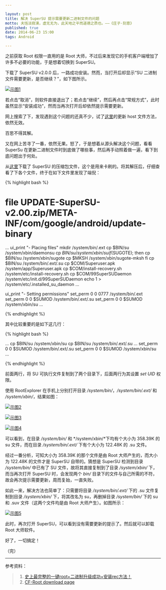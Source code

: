 ```yaml
---

layout: post
title: 解决 SuperSU 提示需要更新二进制文件的问题
motto: 夫恬淡寂漠，虚无无为，此天地之平而道德之质也。——《庄子·刻意》
published: true
date: 2014-06-23 15:00
tags: Android

---
```


之前获取 Root 权限一直用的是 Root 大师，不过后来发现它的手机客户端增加了许多不必要的功能，于是想着切换到 SuperSU。

<!-- more -->

下载了 SuperSU v2.0.0 后，一路成功安装。然而，当打开后却显示“SU 二进制文件需要更新，是否继续？”，如下图所示。

[![示图1][pic-01]][pic-01]

若点击“取消”，则软件直接退出了；若点击“继续”，然后再点击“常规方式”，此时虽然显示“安装成功”，然而当再次打开后却依然提示需要更新。

网上搜索了下，发现遇到这个问题的还真不少，试了[这里][ref-1]的更新 host 文件方法，依然无效。

百思不得其解。

又在网上苦寻了一番，依然无果。怒了，于是想着从源头解决这个问题，看看 SuperSu 在更新二进制文件时到底做了哪些事，然后再手动照着做一遍，看下到底问题出于何处。

从[这里][ref-2]下载了 SuperSU 的压缩包文件，这个是用来卡刷的。将其解压后，仔细查看了下各个文件，终于在如下文件里发现了端倪：

{% highlight bash %}

# file UPDATE-SuperSU-v2.00.zip/META-INF/com/google/android/update-binary

...
ui_print "- Placing files"
mkdir /system/bin/.ext
cp $BIN/su /system/xbin/daemonsu
cp $BIN/su /system/xbin/su
if ($SUGOTE); then
  cp $BIN/su /system/xbin/sugote
  cp $MKSH /system/xbin/sugote-mksh
fi
cp $BIN/su /system/bin/.ext/.su
cp $COM/Superuser.apk /system/app/Superuser.apk
cp $COM/install-recovery.sh /system/etc/install-recovery.sh
cp $COM/99SuperSUDaemon /system/etc/init.d/99SuperSUDaemon
echo 1 > /system/etc/.installed_su_daemon
...

ui_print "- Setting permissions"
set_perm 0 0 0777 /system/bin/.ext
set_perm 0 0 $SUMOD /system/bin/.ext/.su
set_perm 0 0 $SUMOD /system/xbin/su
...

{% endhighlight %}

其中比较重要的是如下这几行：

{% highlight bash %}

...
cp $BIN/su /system/xbin/su
cp $BIN/su /system/bin/.ext/.su
...
set_perm 0 0 $SUMOD /system/bin/.ext/.su
set_perm 0 0 $SUMOD /system/xbin/su
...

{% endhighlight %}

前面两行，将 SU 可执行文件复制到了两个目录下，后面两行为其设置 *set UID* 权限。

使用 RootExplorer 在手机上分别打开目录 */system/bin/*，*/system/bin/.ext/* 和 */system/xbin/*，结果如图：

[![示图2][pic-02]][pic-02]

[![示图3][pic-03]][pic-03]

[![示图4][pic-04]][pic-04]

可以看到，在目录 */system/bin/* 和 */system/xbin/*下均有个大小为 358.39K 的 su 文件，而在目录 */system/bin/.ext/* 下有个大小为 122.48K 的 .su 文件。

经过一番分析，可知大小为 358.39K 的那个文件是由 Root 大师产生的，而大小为 122.48K 的文件才是 SuperSU 自带的。猜想是 SuperSU 检测到目录 */system/bin/* 中已有了 SU 文件，故将其直接复制到了目录 */system/xbin/* 下，而当再次打开 SuperSU 时，会发现两个 *bin/* 目录下的文件与自己所需的不符，故会再次提示需要更新，周而复始，一直失败。

如此一来，解决方法也简单了：只需要将目录 */system/bin/.ext/* 下的 .su 文件复制到目录 */system/xbin/* 下，将其改名为 su，再删掉目录 */system/bin/* 下的 su 和 .suv 文件（这两个文件均是由 Root 大师产生）。如图所示：

[![示图5][pic-05]][pic-05]

此时，再次打开 SuperSU，可以看到没有需要更新的提示了。然后就可以卸载 Root 大师软件。

好了，一切搞定！

（完）

------

参考资料：

> 1. [史上最完整的一键root+二进制升级成功+安装rec方法！][ref-1]
> 2. [CF-Root download page][ref-2]

[ref-1]: http://bbs.gfan.com/android-7506412-1-1.html
[ref-2]: http://download.chainfire.eu/supersu

[pic-01]: https://ucry3q.dm2302.livefilestore.com/y2p0huvRRqtUc04vfjaC8DVZ3jxWT31fhjhsZhqgkoHeiPpHAFv28sb_blNg3EEhpMf2flopXtN69iVTR5CALH34AsX7kmr9UFrLQfT3CJ4pxs/2014-06-23.01.jpg?psid=1
[pic-02]: https://ucry3q.dm2302.livefilestore.com/y2pw1zonjoGrdExnCZgbhm_JlorDqXTNdXW54GFicTC3Gh5_91jEjgdcaamYFZtHD4zeKYxdr29DZIHU3HQCeG460NGRkwIIfpgl8Rj0ppWkms/2014-06-23.02.jpg?psid=1
[pic-03]: https://ucry3q.dm2302.livefilestore.com/y2pO4HubMLKxY9OkdqwWZcH_EN9RddvkVPAJnTci0M0XozLWXpLMZpw_yWkzKPpF5MrPRO8CNf54Bor7E4-gMVeaExjWuxvmOb_fHD2KQSVInA/2014-06-23.03.jpg?psid=1
[pic-04]: https://ucry3q.dm2302.livefilestore.com/y2p2t6t6ioBT_pKNl-qBNTpdWoiOMi_2ehsBbVwTUAXfpsbbh4cBRfoLgWY9lwyfpL_PS0uFJI2oYo7BKjA_n7U2b7Q5LovGZbftOSkOjKE_O4/2014-06-23.04.jpg?psid=1
[pic-05]: https://ucry3q.dm2302.livefilestore.com/y2pIsLC8jJ4KlqCdVk-RxJVBLvigDxnWx01tZg-Ix6EnrJbOlB-X4QtkvI9gd975Cz9soFf-wD0L28pxWOAzBPP9H_FIrNIQihTIS8tpY93OVM/2014-06-23.05.jpg?psid=1
